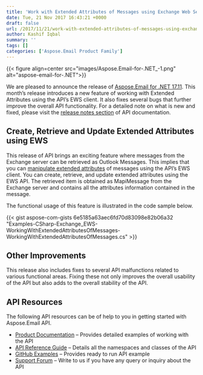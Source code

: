 ```yaml
---
title: 'Work with Extended Attributes of Messages using Exchange Web Service in C#'
date: Tue, 21 Nov 2017 16:43:21 +0000
draft: false
url: /2017/11/21/work-with-extended-attributes-of-messages-using-exchange-web-service/
author: Kashif Iqbal
summary: ''
tags: []
categories: ['Aspose.Email Product Family']
---
```




{{< figure align=center src="images/Aspose.Email-for-.NET_-1.png" alt="aspose-email-for-.NET">}}


We are pleased to announce the release of [Aspose.Email for .NET 17.11][1]. This month’s release introduces a new feature of working with Extended Attributes using the API’s EWS client. It also fixes several bugs that further improve the overall API functionality. For a detailed note on what is new and fixed, please visit the [release notes section][2] of API documentation.

## Create, Retrieve and Update Extended Attributes using EWS

This release of API brings an exciting feature where messages from the Exchange server can be retrieved as Outlook Messages. This implies that you can [manipulate extended attributes][3] of messages using the API’s EWS client. You can create, retrieve, and update extended attributes using the EWS API. The retrieved item is obtained as MapiMessage from the Exchange server and contains all the attributes information contained in the message.

The functional usage of this feature is illustrated in the code sample below.

{{< gist aspose-com-gists 6e5185a63aec6fd70d83098e82b06a32 "Examples-CSharp-Exchange_EWS-WorkingWithExtendedAttributesOfMessages-WorkingWithExtendedAttributesOfMessages.cs" >}}

## Other Improvements

This release also includes fixes to several API malfunctions related to various functional areas. Fixing these not only improves the overall usability of the API but also adds to the overall stability of the API.

## API Resources

The following API resources can be of help to you in getting started with Aspose.Email API.

*   [Product Documentation][4] – Provides detailed examples of working with the API
*   [API Reference Guide][5] – Details all the namespaces and classes of the API
*   [GitHub Examples][6] – Provides ready to run API example
*   [Support Forum][7] – Write to us if you have any query or inquiry about the API




[1]: https://www.nuget.org/packages/Aspose.Email/17.11.0
[2]: https://docs.aspose.com/display/emailnet/Aspose.Email+for+.NET+17.11+Release+Notes
[3]: https://docs.aspose.com/display/emailnet/Working+with+Exchange+Extended+Attributes+of+Exchange+Items#WorkingwithExchangeExtendedAttributesofExchangeItems-WorkingwithExtendedAttributesofMessagesusingEWS
[4]: https://docs.aspose.com/display/emailnet/Home
[5]: https://www.aspose.com/api/net/email
[6]: https://github.com/asposeemail/Aspose_Email_NET
[7]: https://forum.aspose.com/c/email




